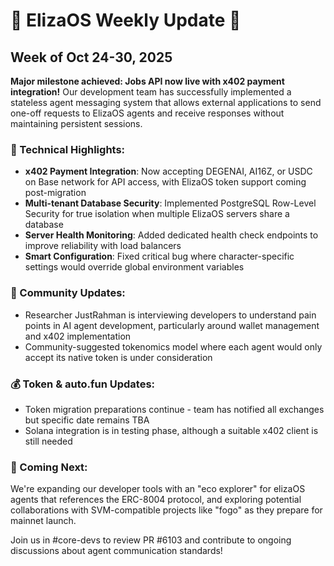 # 🚀 **ElizaOS Weekly Update** 🚀
## Week of Oct 24-30, 2025

**Major milestone achieved: Jobs API now live with x402 payment integration!** Our development team has successfully implemented a stateless agent messaging system that allows external applications to send one-off requests to ElizaOS agents and receive responses without maintaining persistent sessions.

### 🔧 Technical Highlights:
* **x402 Payment Integration**: Now accepting DEGENAI, AI16Z, or USDC on Base network for API access, with ElizaOS token support coming post-migration
* **Multi-tenant Database Security**: Implemented PostgreSQL Row-Level Security for true isolation when multiple ElizaOS servers share a database
* **Server Health Monitoring**: Added dedicated health check endpoints to improve reliability with load balancers
* **Smart Configuration**: Fixed critical bug where character-specific settings would override global environment variables

### 👥 Community Updates:
* Researcher JustRahman is interviewing developers to understand pain points in AI agent development, particularly around wallet management and x402 implementation
* Community-suggested tokenomics model where each agent would only accept its native token is under consideration

### 💰 Token & auto.fun Updates:
* Token migration preparations continue - team has notified all exchanges but specific date remains TBA
* Solana integration is in testing phase, although a suitable x402 client is still needed

### 🔮 Coming Next:
We're expanding our developer tools with an "eco explorer" for elizaOS agents that references the ERC-8004 protocol, and exploring potential collaborations with SVM-compatible projects like "fogo" as they prepare for mainnet launch.

Join us in #core-devs to review PR #6103 and contribute to ongoing discussions about agent communication standards!